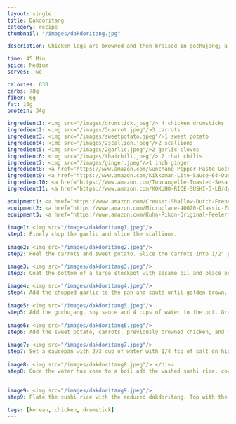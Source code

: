 ```yaml
---
layout: single
title: Dakdoritang
category: recipe
thumbnail: "/images/dakdoritang.jpg"

description: Chicken legs are browned and then braised in gochujang; a savory, spicy, and pungent Korean sauce. 

time: 45 Min
spice: Medium
serves: Two

calories: 630
carbs: 78g
fiber: 6g
fat: 16g
protein: 34g

ingredient1: <img src="/images/drumstick.jpeg"/> 4 chicken drumsticks
ingredient2: <img src="/images/3carrot.jpeg"/>3 carrots
ingredient3: <img src="/images/sweetpotato.jpeg"/>1 sweet potato
ingredient4: <img src="/images/2scallion.jpeg"/>2 scallions
ingredient5: <img src="/images/2garlic.jpeg"/>2 garlic cloves
ingredient6: <img src="/images/thaichili.jpeg"/> 2 thai chilis
ingredient7: <img src="/images/ginger.jpeg"/>1 inch ginger
ingredient8: <a href="https://www.amazon.com/Sunchang-Pepper-Paste-Gochujang-500g/dp/B013HB0CC4/ref=as_li_ss_tl?s=grocery&ie=UTF8&qid=1486159504&sr=1-4&keywords=gochujang&th=1&linkCode=ll1&tag=cilalime09-20&linkId=c2cac602199dd4c4bec03c4a88e6141e"><img src="/images/gochujang.jpeg"/>1/4 c gochujang </a>
ingredient9: <a href="https://www.amazon.com/Kikkoman-Lite-Sauce-64-Ounce-Bottle/dp/B000NYFBCA/ref=as_li_ss_tl?s=grocery&rps=1&ie=UTF8&qid=1486159464&sr=1-2&keywords=soy+sauce&refinements=p_85:2470955011&linkCode=ll1&tag=cilalime09-20&linkId=dd15b27b65f13c6a6e1f93904d0364f0"><img src="/images/tamari.jpeg"/>1/4 c soy sauce</a>
ingredient10: <a href="https://www.amazon.com/Tourangelle-Toasted-Sesame-Oil-Expeller-pressed/dp/B005WXMPMQ/ref=as_li_ss_tl?s=grocery&ie=UTF8&qid=1486159408&sr=1-4&keywords=sesame+oil&linkCode=ll1&tag=cilalime09-20&linkId=ad91a2c68c2f65c97a446e5934e0712f"><img src="/images/sesameoil.jpeg"/>2 tbsp sesame oil</a>
ingredient11: <a href="https://www.amazon.com/KOKUHO-RICE-SUSHI-5-LB/dp/B000FJLXHU/ref=as_li_ss_tl?s=grocery&ie=UTF8&qid=1486159373&sr=1-3&keywords=sushi+rice&linkCode=ll1&tag=cilalime09-20&linkId=65ab8742ced525a5a7d35a733ad0e6e2"><img src="/images/sushirice.jpeg"/>1/2 cup sushi rice</a>

equipment1: <a href="https://www.amazon.com/Creuset-Shallow-Dutch-French-Cerise/dp/B01IWBZU58/ref=as_li_ss_tl?s=kitchen&rps=1&ie=UTF8&qid=1486159730&sr=1-2&keywords=le+creuset&refinements=p_85:2470955011&linkCode=ll1&tag=cilalime09-20&linkId=0223758ce585935b756c73bfb023ee46"><img src="/images/stockpot.jpeg"/>stockpot </a>
equipment2: <a href="https://www.amazon.com/Microplane-40020-Classic-Zester-Grater/dp/B00004S7V8/ref=as_li_ss_tl?ie=UTF8&qid=1486159618&sr=8-6&keywords=microplane+fine+grater&linkCode=ll1&tag=cilalime09-20&linkId=2f4e20c0c23a87c254b5cd6eb6048999"><img src="/images/finegrater.jpeg"/>fine grater </a></div>
equipment3: <a href="https://www.amazon.com/Kuhn-Rikon-Original-Peeler-Yellow/dp/B001BCFTWU/ref=as_li_ss_tl?s=kitchen&ie=UTF8&qid=1486159642&sr=1-7&keywords=vegetable+peeler&linkCode=ll1&tag=cilalime09-20&linkId=effed3dfd5843bf8b7770a49d27aaa09"><img src="/images/vegetablepeeler.jpeg"/>vegetable peeler</a>
  
image1: <img src="/images/dakdoritang1.jpeg"/>
step1: Finely chop the garlic and slice the scallions.
 
image2: <img src="/images/dakdoritang2.jpeg"/>
step2: Peel the carrots and sweet potato. Slice the carrots into 1/2" pieces and cut the potato into 1/2" cubes.

image3: <img src="/images/dakdoritang3.jpeg"/>
step3: Coat the bottom of a large stockpot with sesame oil and place on medium high heat. Once the oil is hot, add the chicken drumsticks and brown on all sides.<p>Once browned, transfer the chicken to a plate for later use.</p>
  
image4: <img src="/images/dakdoritang4.jpeg"/>
step4: Add the chopped garlic to the pan and sauté until golden brown.
  
image5: <img src="/images/dakdoritang5.jpeg"/>
step5: Add the gochujang, soy sauce and 4 cups of water to the pot. Grate the ginger into the pot.
  
image6: <img src="/images/dakdoritang6.jpeg"/>
step6: Add the sweet potato, carrots, previously browned chicken, and mung bean sprouts. Reduce the heat to medium, and cook for another 20 minutes until reduced by 75%.
  
image7: <img src="/images/dakdoritang7.jpeg"/>
step7: Set a saucepan with 2/3 cup of water with 1/4 tsp of salt on high heat.<p>While waiting for the water to come to a boil, wash the rice. Place the rice in a large bowl and cover with water. Swish your hands in the rice until the water becomes cloudy, and then drain the rice. Add more water, swish again, and drain the rice. Repeat swishing and draining one more time.</p>
  
image8: <img src="/images/dakdoritang8.jpeg"/> </div>
step8: Once the water has come to a boil add the washed sushi rice, cover and cook for 15 minutes.<p>After the rice has cooked for 15 minutes, remove the rice from heat. Keep the rice covered to allow for all the water to fully absorb into the grains of rice.</p>
  
 
image9: <img src="/images/dakdoritang9.jpeg"/>
step9: Plate the sushi rice with the reduced dakdoritang. Top with the chopped scallions.

tags: [korean, chicken, drumstick]
---
```

